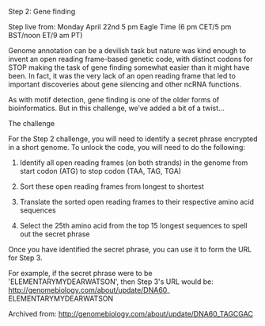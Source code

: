 Step 2: Gene finding

Step live from: Monday April 22nd 5 pm Eagle Time (6 pm CET/5 pm BST/noon ET/9 am PT)

Genome annotation can be a devilish task but nature was kind enough to invent an open reading frame-based genetic code, with distinct codons for STOP making the task of gene finding somewhat easier than it might have been. In fact, it was the very lack of an open reading frame that led to important discoveries about gene silencing and other ncRNA functions.

As with motif detection, gene finding is one of the older forms of bioinformatics. But in this challenge, we’ve added a bit of a twist…

The challenge

For the Step 2 challenge, you will need to identify a secret phrase encrypted in a short genome. To unlock the code, you will need to do the following:

1) Identify all open reading frames (on both strands) in the genome from start codon (ATG) to stop codon (TAA, TAG, TGA)

2) Sort these open reading frames from longest to shortest

3) Translate the sorted open reading frames to their respective amino acid sequences

4) Select the 25th amino acid from the top 15 longest sequences to spell out the secret phrase

Once you have identified the secret phrase, you can use it to form the URL for Step 3.

For example, if the secret phrase were to be 'ELEMENTARYMYDEARWATSON', then Step 3's URL would be: http://genomebiology.com/about/update/DNA60_ ELEMENTARYMYDEARWATSON



Archived from: http://genomebiology.com/about/update/DNA60_TAGCGAC
